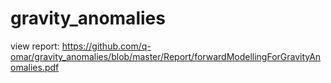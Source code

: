 # gravity_anomalies

view report: https://github.com/q-omar/gravity_anomalies/blob/master/Report/forwardModellingForGravityAnomalies.pdf
